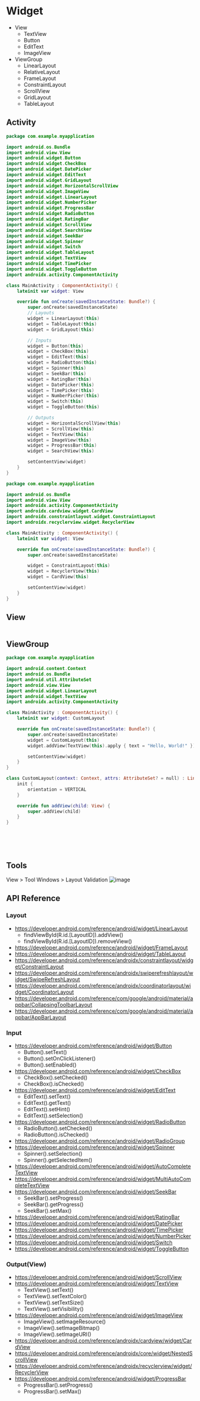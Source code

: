 # Widget
- View
  - TextView
  - Button
  - EditText
  - ImageView
- ViewGroup
  - LinearLayout
  - RelativeLayout
  - FrameLayout
  - ConstraintLayout
  - ScrollView
  - GridLayout
  - TableLayout


## Activity
```kotlin
package com.example.myapplication

import android.os.Bundle
import android.view.View
import android.widget.Button
import android.widget.CheckBox
import android.widget.DatePicker
import android.widget.EditText
import android.widget.GridLayout
import android.widget.HorizontalScrollView
import android.widget.ImageView
import android.widget.LinearLayout
import android.widget.NumberPicker
import android.widget.ProgressBar
import android.widget.RadioButton
import android.widget.RatingBar
import android.widget.ScrollView
import android.widget.SearchView
import android.widget.SeekBar
import android.widget.Spinner
import android.widget.Switch
import android.widget.TableLayout
import android.widget.TextView
import android.widget.TimePicker
import android.widget.ToggleButton
import androidx.activity.ComponentActivity

class MainActivity : ComponentActivity() {
    lateinit var widget: View

    override fun onCreate(savedInstanceState: Bundle?) {
        super.onCreate(savedInstanceState)
        // Layouts
        widget = LinearLayout(this)
        widget = TableLayout(this)
        widget = GridLayout(this)

        // Inputs
        widget = Button(this)
        widget = CheckBox(this)
        widget = EditText(this)
        widget = RadioButton(this)
        widget = Spinner(this)
        widget = SeekBar(this)
        widget = RatingBar(this)
        widget = DatePicker(this)
        widget = TimePicker(this)
        widget = NumberPicker(this)
        widget = Switch(this)
        widget = ToggleButton(this)

        // Outputs
        widget = HorizontalScrollView(this)
        widget = ScrollView(this)
        widget = TextView(this)
        widget = ImageView(this)
        widget = ProgressBar(this)
        widget = SearchView(this)

        setContentView(widget)
    }
}
```

```kotlin
package com.example.myapplication

import android.os.Bundle
import android.view.View
import androidx.activity.ComponentActivity
import androidx.cardview.widget.CardView
import androidx.constraintlayout.widget.ConstraintLayout
import androidx.recyclerview.widget.RecyclerView

class MainActivity : ComponentActivity() {
    lateinit var widget: View

    override fun onCreate(savedInstanceState: Bundle?) {
        super.onCreate(savedInstanceState)

        widget = ConstraintLayout(this)
        widget = RecyclerView(this)
        widget = CardView(this)

        setContentView(widget)
    }
}
```



## View
```kotlin
```


## ViewGroup
```kotlin
package com.example.myapplication

import android.content.Context
import android.os.Bundle
import android.util.AttributeSet
import android.view.View
import android.widget.LinearLayout
import android.widget.TextView
import androidx.activity.ComponentActivity

class MainActivity : ComponentActivity() {
    lateinit var widget: CustomLayout

    override fun onCreate(savedInstanceState: Bundle?) {
        super.onCreate(savedInstanceState)
        widget = CustomLayout(this)
        widget.addView(TextView(this).apply { text = "Hello, World!" })

        setContentView(widget)
    }
}

class CustomLayout(context: Context, attrs: AttributeSet? = null) : LinearLayout(context, attrs) {
    init {
        orientation = VERTICAL
    }

    override fun addView(child: View) {
        super.addView(child)
    }
}
```




<br><br><br>

## Tools
View > Tool Windows > Layout Validation
![image](https://github.com/user-attachments/assets/f616a8ff-dc9b-4bad-ad8d-e1f3782fc288)


## API Reference

### Layout
- https://developer.android.com/reference/android/widget/LinearLayout
    - findViewById<LinearLayout>(R.id.[LayoutID]).addView()
    - findViewById<LinearLayout>(R.id.[LayoutID]).removeView()
- https://developer.android.com/reference/android/widget/FrameLayout
- https://developer.android.com/reference/android/widget/TableLayout
- https://developer.android.com/reference/androidx/constraintlayout/widget/ConstraintLayout
- https://developer.android.com/reference/androidx/swiperefreshlayout/widget/SwipeRefreshLayout
- https://developer.android.com/reference/androidx/coordinatorlayout/widget/CoordinatorLayout
- https://developer.android.com/reference/com/google/android/material/appbar/CollapsingToolbarLayout
- https://developer.android.com/reference/com/google/android/material/appbar/AppBarLayout

### Input
- https://developer.android.com/reference/android/widget/Button
    - Button().setText()
    - Button().setOnClickListener()
    - Button().setEnabled()
- https://developer.android.com/reference/android/widget/CheckBox
    - CheckBox().setChecked()
    - CheckBox().isChecked()
- https://developer.android.com/reference/android/widget/EditText
    - EditText().setText()
    - EditText().getText()
    - EditText().setHint()
    - EditText().setSelection()
- https://developer.android.com/reference/android/widget/RadioButton
    - RadioButton().setChecked()
    - RadioButton().isChecked()
- https://developer.android.com/reference/android/widget/RadioGroup
- https://developer.android.com/reference/android/widget/Spinner
    - Spinner().setSelection()
    - Spinner().getSelectedItem()
- https://developer.android.com/reference/android/widget/AutoCompleteTextView
- https://developer.android.com/reference/android/widget/MultiAutoCompleteTextView
- https://developer.android.com/reference/android/widget/SeekBar
    - SeekBar().setProgress()
    - SeekBar().getProgress()
    - SeekBar().setMax() 
- https://developer.android.com/reference/android/widget/RatingBar
- https://developer.android.com/reference/android/widget/DatePicker
- https://developer.android.com/reference/android/widget/TimePicker
- https://developer.android.com/reference/android/widget/NumberPicker
- https://developer.android.com/reference/android/widget/Switch
- https://developer.android.com/reference/android/widget/ToggleButton

### Output(View)
- https://developer.android.com/reference/android/widget/ScrollView
- https://developer.android.com/reference/android/widget/TextView
    - TextView().setText()
    - TextView().setTextColor()
    - TextView().setTextSize()
    - TextView().setVisibility()
- https://developer.android.com/reference/android/widget/ImageView
    - ImageView().setImageResource()
    - ImageView().setImageBitmap()
    - ImageView().setImageURI()
- https://developer.android.com/reference/androidx/cardview/widget/CardView
- https://developer.android.com/reference/androidx/core/widget/NestedScrollView
- https://developer.android.com/reference/androidx/recyclerview/widget/RecyclerView
- https://developer.android.com/reference/android/widget/ProgressBar
    - ProgressBar().setProgress()
    - ProgressBar().setMax()

